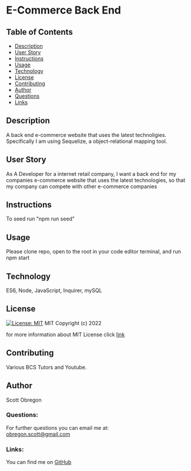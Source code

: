 
  # E-Commerce Back End
  
  ## Table of Contents
  - [Description](#description)
  - [User Story](#userStory)
  - [Instructions](#instructions)
  - [Usage](#usage)
  - [Technology](#technology)
  - [License](#license)
  - [Contributing](#contributing)
  - [Author](#author)
  - [Questions](#questions)
  - [Links](#links)
  
  ## Description
  A back end e-commerce website that uses the latest technoligies. Specifically I am using Sequelize, a object-relational mapping tool.

  ## User Story

  As A Developer for a internet retail company, I want a back end for my companies e-commerce website that uses the latest technologies, so that my company can compete with other e-commerce companies

  ## Instructions

  To seed run "npm run seed"

  ## Usage

  Please clone repo, open to the root in your code editor terminal, and run npm start

  ## Technology

  ES6, Node, JavaScript, Inquirer, mySQL

  ## License

  [![License: MIT](https://img.shields.io/badge/License-MIT-yellow.svg)](https://opensource.org/licenses/MIT)
  MIT
Copyright (c) 2022
     
for more information about MIT License click [link](https://opensource.org/licenses/MIT)
  
  ## Contributing

  Various BCS Tutors and Youtube.

  ## Author

  Scott Obregon

  ### Questions:
  For further questions you can email me at:<br />
  obregon.scott@gmail.com
  
  ### Links:
  You can find me on [GitHub](https://github.com/ObregonScott)
  
